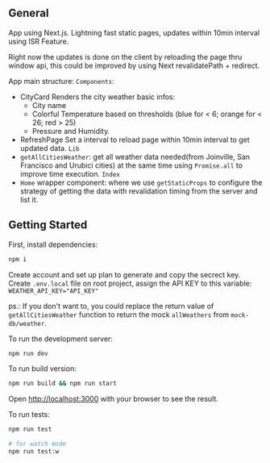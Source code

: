 

## General
App using Next.js. 
Lightning fast static pages, updates within 10min interval using ISR Feature.

Right now the updates is done on the client by reloading the page thru window api, this could be improved by using Next revalidatePath + redirect.

App main structure:
`Components`:
 - CityCard
  Renders the city weather basic infos: 
   - City name 
   - Colorful Temperature based on thresholds (blue for < 6; orange for < 26; red > 25) 
   - Pressure and Humidity.
 - RefreshPage
  Set a interval to reload page within 10min interval to get updated data.
`Lib`
 - `getAllCitiesWeather`: get all weather data needed(from Joinville, San Francisco and Urubici cities) at the same time using `Promise.all` to improve time execution.
`Index`
 - `Home` wrapper component: where we use `getStaticProps` to configure the strategy of getting the data with revalidation timing from the server and list it.


## Getting Started

First, install dependencies:

```bash
npm i
```

Create account and set up plan to generate and copy the secrect key.
Create `.env.local` file on root project, assign the API KEY to this variable:
`WEATHER_API_KEY="API_KEY"`

ps.: If you don't want to, you could replace the return value of `getAllCitiesWeather` function to return the mock `allWeathers` from `mock-db/weather`.

To run the development server:

```bash
npm run dev
```

To run build version:

```bash
npm run build && npm run start
```

Open [http://localhost:3000](http://localhost:3000) with your browser to see the result.


To run tests:

```bash
npm run test

# for watch mode
npm run test:w 
```




